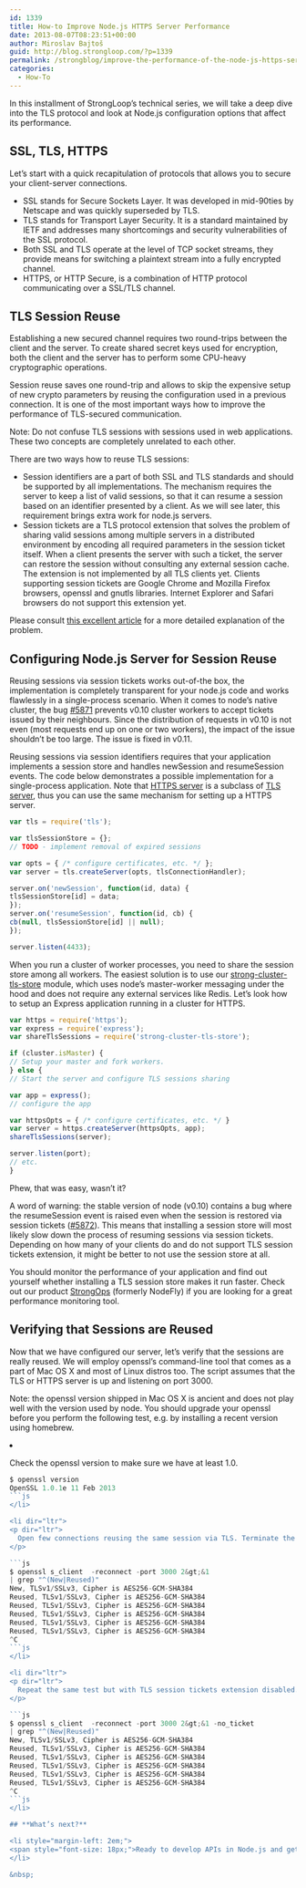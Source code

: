```yaml
---
id: 1339
title: How-to Improve Node.js HTTPS Server Performance
date: 2013-08-07T08:23:51+00:00
author: Miroslav Bajtoš
guid: http://blog.strongloop.com/?p=1339
permalink: /strongblog/improve-the-performance-of-the-node-js-https-server/
categories:
  - How-To
---
```

<p dir="ltr">
  In this installment of StrongLoop’s technical series, we will take a deep dive into the TLS protocol and look at Node.js configuration options that affect its performance.
</p>

<h2 dir="ltr">
  SSL, TLS, HTTPS
</h2>

<p dir="ltr">
  Let’s start with a quick recapitulation of protocols that allows you to secure your client-server connections.
</p>

  * SSL stands for Secure Sockets Layer. It was developed in mid-90ties by Netscape and was quickly superseded by TLS.
  * TLS stands for Transport Layer Security. It is a standard maintained by IETF and addresses many shortcomings and security vulnerabilities of the SSL protocol.
  * Both SSL and TLS operate at the level of TCP socket streams, they provide means for switching a plaintext stream into a fully encrypted channel.
  * HTTPS, or HTTP Secure, is a combination of HTTP protocol communicating over a SSL/TLS channel.

<h2 dir="ltr">
  TLS Session Reuse
</h2>

<p dir="ltr">
  Establishing a new secured channel requires two round-trips between the client and the server. To create shared secret keys used for encryption, both the client and the server has to perform some CPU-heavy cryptographic operations.
</p>

<p dir="ltr">
  Session reuse saves one round-trip and allows to skip the expensive setup of new crypto parameters by reusing the configuration used in a previous connection. It is one of the most important ways how to improve the performance of TLS-secured communication.
</p>

<p dir="ltr">
  Note: Do not confuse TLS sessions with sessions used in web applications. These two concepts are completely unrelated to each other.
</p>

<p dir="ltr">
  There are two ways how to reuse TLS sessions:
</p>

  * Session identifiers are a part of both SSL and TLS standards and should be supported by all implementations. The mechanism requires the server to keep a list of valid sessions, so that it can resume a session based on an identifier presented by a client. As we will see later, this requirement brings extra work for node.js servers.
  * Session tickets are a TLS protocol extension that solves the problem of sharing valid sessions among multiple servers in a distributed environment by encoding all required parameters in the session ticket itself. When a client presents the server with such a ticket, the server can restore the session without consulting any external session cache. The extension is not implemented by all TLS clients yet. Clients supporting session tickets are Google Chrome and Mozilla Firefox browsers, openssl and gnutls libraries. Internet Explorer and Safari browsers do not support this extension yet.

<p dir="ltr">
  Please consult <a href="http://vincent.bernat.im/en/blog/2011-ssl-session-reuse-rfc5077.html">this excellent article</a> for a more detailed explanation of the problem.
</p>

<h2 dir="ltr">
  Configuring Node.js Server for Session Reuse
</h2>

<p dir="ltr">
  Reusing sessions via session tickets works out-of-the box, the implementation is completely transparent for your node.js code and works flawlessly in a single-process scenario. When it comes to node&#8217;s native cluster, the bug <a href="https://github.com/joyent/node/issues/5871">#5871</a> prevents v0.10 cluster workers to accept tickets issued by their neighbours. Since the distribution of requests in v0.10 is not even (most requests end up on one or two workers), the impact of the issue shouldn’t be too large. The issue is fixed in v0.11.
</p>

<p dir="ltr">
  Reusing sessions via session identifiers requires that your application implements a session store and handles newSession and resumeSession events. The code below demonstrates a possible implementation for a single-process application. Note that <a href="http://nodejs.org/api/https.html">HTTPS server</a> is a subclass of <a href="http://nodejs.org/api/tls.html">TLS server</a>, thus you can use the same mechanism for setting up a HTTPS server.
</p>

```js
var tls = require('tls');

var tlsSessionStore = {};
// TODO - implement removal of expired sessions

var opts = { /* configure certificates, etc. */ };
var server = tls.createServer(opts, tlsConnectionHandler);

server.on('newSession', function(id, data) {
tlsSessionStore[id] = data;
});
server.on('resumeSession', function(id, cb) {
cb(null, tlsSessionStore[id] || null);
});

server.listen(4433);
```

<p dir="ltr">
  When you run a cluster of worker processes, you need to share the session store among all workers. The easiest solution is to use our <a href="https://npmjs.org/package/strong-cluster-tls-store">strong-cluster-tls-store</a> module, which uses node&#8217;s master-worker messaging under the hood and does not require any external services like Redis. Let&#8217;s look how to setup an Express application running in a cluster for HTTPS.
</p>

```js
var https = require('https');
var express = require('express');
var shareTlsSessions = require('strong-cluster-tls-store');

if (cluster.isMaster) {
// Setup your master and fork workers.
} else {
// Start the server and configure TLS sessions sharing

var app = express();
// configure the app

var httpsOpts = { /* configure certificates, etc. */ }
var server = https.createServer(httpsOpts, app);
shareTlsSessions(server);

server.listen(port);
// etc.
}
```

<p dir="ltr">
  Phew, that was easy, wasn&#8217;t it?
</p>

<p dir="ltr">
  A word of warning: the stable version of node (v0.10) contains a bug where the resumeSession event is raised even when the session is restored via session tickets (<a href="https://github.com/joyent/node/issues/5872">#5872</a>). This means that installing a session store will most likely slow down the process of resuming sessions via session tickets. Depending on how many of your clients do and do not support TLS session tickets extension, it might be better to not use the session store at all.
</p>

<p dir="ltr">
  You should monitor the performance of your application and find out yourself whether installing a TLS session store makes it run faster. Check out our product <a href="http://nodefly.com/">StrongOps</a> (formerly NodeFly) if you are looking for a great performance monitoring tool.
</p>

<h2 dir="ltr">
  Verifying that Sessions are Reused
</h2>

<p dir="ltr">
  Now that we have configured our server, let&#8217;s verify that the sessions are really reused. We will employ openssl&#8217;s command-line tool that comes as a part of Mac OS X and most of Linux distros too. The script assumes that the TLS or HTTPS server is up and listening on port 3000.
</p>

<p dir="ltr">
  Note: the openssl version shipped in Mac OS X is ancient and does not play well with the version used by node. You should upgrade your openssl before you perform the following test, e.g. by installing a recent version using homebrew.
</p>

<li dir="ltr">
  <p dir="ltr">
    Check the openssl version to make sure we have at least 1.0.
  </p>
  
  ```js
$ openssl version
OpenSSL 1.0.1e 11 Feb 2013
```js
</li>

<li dir="ltr">
  <p dir="ltr">
    Open few connections reusing the same session via TLS. Terminate the test by pressing Ctrl+C.
  </p>
  
  ```js
$ openssl s_client  -reconnect -port 3000 2&gt;&1 
| grep "^(New|Reused)"
New, TLSv1/SSLv3, Cipher is AES256-GCM-SHA384
Reused, TLSv1/SSLv3, Cipher is AES256-GCM-SHA384
Reused, TLSv1/SSLv3, Cipher is AES256-GCM-SHA384
Reused, TLSv1/SSLv3, Cipher is AES256-GCM-SHA384
Reused, TLSv1/SSLv3, Cipher is AES256-GCM-SHA384
Reused, TLSv1/SSLv3, Cipher is AES256-GCM-SHA384
^C
```js
</li>

<li dir="ltr">
  <p dir="ltr">
    Repeat the same test but with TLS session tickets extension disabled.
  </p>
  
  ```js
$ openssl s_client  -reconnect -port 3000 2&gt;&1 -no_ticket 
| grep "^(New|Reused)"
New, TLSv1/SSLv3, Cipher is AES256-GCM-SHA384
Reused, TLSv1/SSLv3, Cipher is AES256-GCM-SHA384
Reused, TLSv1/SSLv3, Cipher is AES256-GCM-SHA384
Reused, TLSv1/SSLv3, Cipher is AES256-GCM-SHA384
Reused, TLSv1/SSLv3, Cipher is AES256-GCM-SHA384
Reused, TLSv1/SSLv3, Cipher is AES256-GCM-SHA384
^C
```js
</li>

## **What’s next?**

<li style="margin-left: 2em;">
  <span style="font-size: 18px;">Ready to develop APIs in Node.js and get them connected to your data? Check out the Node.js <a href="http://strongloop.com/node-js/loopback/">LoopBack framework</a>. We’ve made it easy to get started either locally or on your favorite cloud, with a <a href="http://strongloop.com/get-started/">simple npm install</a>.</span>
</li>

&nbsp;